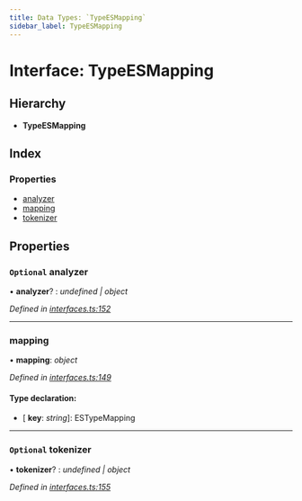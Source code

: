 ```yaml
---
title: Data Types: `TypeESMapping`
sidebar_label: TypeESMapping
---
```


# Interface: TypeESMapping

## Hierarchy

* **TypeESMapping**

## Index

### Properties

* [analyzer](typeesmapping.md#optional-analyzer)
* [mapping](typeesmapping.md#mapping)
* [tokenizer](typeesmapping.md#optional-tokenizer)

## Properties

### `Optional` analyzer

• **analyzer**? : *undefined | object*

*Defined in [interfaces.ts:152](https://github.com/terascope/teraslice/blob/b843209f9/packages/data-types/src/interfaces.ts#L152)*

___

###  mapping

• **mapping**: *object*

*Defined in [interfaces.ts:149](https://github.com/terascope/teraslice/blob/b843209f9/packages/data-types/src/interfaces.ts#L149)*

#### Type declaration:

* \[ **key**: *string*\]: ESTypeMapping

___

### `Optional` tokenizer

• **tokenizer**? : *undefined | object*

*Defined in [interfaces.ts:155](https://github.com/terascope/teraslice/blob/b843209f9/packages/data-types/src/interfaces.ts#L155)*
